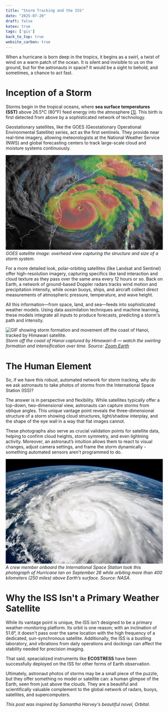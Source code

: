```yaml
---
title: "Storm Tracking and the ISS"
date: "2025-07-20"
draft: false
katex: true
tags: ['gis']
back_to_top: true
website_carbon: true
---
```


When a hurricane is born deep in the tropics, it begins as a swirl, a twist of wind on a warm patch of the ocean. It is silent and invisible to us on the ground, but for the astronauts in space? It would be a sight to behold, and sometimes, a chance to act fast. 

# Inception of a Storm

Storms begin in the tropical oceans, where **sea surface temperatures (SST)** above 26.5℃ (80℉) feed energy into the atmosphere [[1]](https://education.nationalgeographic.org/resource/hurricanes-cyclones-and-typhoons-explained/). This birth is first detected from above by a sophisticated network of technology.

Geostationary satellites, like the GOES (Geostationary Operational Environmental Satellite) series, act as the first sentinels. They provide near real-time imagery, allowing meteorologists at the National Weather Service (NWS) and global forecasting centers to track large-scale cloud and moisture systems continuously.

![GOES satellite image of a large storm system approaching landfall.](./GOES_view_3.png)
*GOES satellite image: overhead view capturing the structure and size of a storm system.*

For a more detailed look, polar-orbiting satellites (like Landsat and Sentinel) offer high-resolution imagery, capturing specifics like land interaction and cloud texture as they pass over the same area every 12 hours or so. Back on Earth, a network of ground-based Doppler radars tracks wind motion and precipitation intensity, while ocean buoys, ships, and aircraft collect direct measurements of atmospheric pressure, temperature, and wave height.

All this information—from space, land, and sea—feeds into sophisticated weather models. Using data assimilation techniques and machine learning, these models integrate all inputs to produce forecasts, predicting a storm's path and intensity.

![GIF showing storm formation and movement off the coast of Hanoi, tracked by Himawari satellite.](./tracking.gif)
*Storm off the coast of Hanoi captured by Himawari-8 — watch the swirling formation and intensification over time. Source: [Zoom Earth](https://zoom.earth)*

# The Human Element

So, if we have this robust, automated network for storm tracking, why do we ask astronauts to take photos of storms from the International Space Station (ISS)?

The answer is in perspective and flexibility. While satellites typically offer a top-down, two-dimensional view, astronauts can capture storms from oblique angles. This unique vantage point reveals the three-dimensional structure of a storm showing cloud structures, light/shadow interplay, and the shape of the eye wall in a way that flat images cannot.

These photographs also serve as crucial validation points for satellite data, helping to confirm cloud heights, storm symmetry, and even lightning activity. Moreover, an astronaut’s intuition allows them to react to visual changes, adjust camera settings, and frame the storm dynamically - something automated sensors aren't programmed to do.

![Photo of a storm from the ISS showing an oblique view of the storm’s eye.](./iss_view_2.jpg)
*A crew member onboard the International Space Station took this photograph of Hurricane Ian on September 26 while orbiting more than 400 kilometers (250 miles) above Earth’s surface. Source: NASA.*

# Why the ISS Isn't a Primary Weather Satellite

While its vantage point is unique, the ISS isn't designed to be a primary weather-monitoring platform. Its orbit is one reason; with an inclination of 51.6°, it doesn't pass over the same location with the high frequency of a dedicated, sun-synchronous satellite. Additionally, the ISS is a bustling laboratory, and vibrations from daily operations and dockings can affect the stability needed for precision imaging.

That said, speacialized instruments like **ECOSTRESS** have been successfully deployed on the ISS for other forms of Earth observation. 

Ultimately, astronaut photos of storms may be a small piece of the puzzle, but they offer something no model or satellite can: a human glimpse of the Earth, seen from just above the clouds. They are a beautiful and scientifically valuable complement to the global network of radars, buoys, satellites, and supercomputers.

*This post was inspired by Samantha Harvey's beautiful novel, Orbital.*
